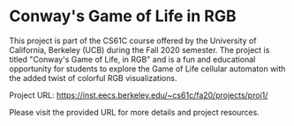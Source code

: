 # Conway's Game of Life in RGB
This project is part of the CS61C course offered by the University of California, Berkeley (UCB) during the Fall 2020 semester. The project is titled "Conway's Game of Life, in RGB" and is a fun and educational opportunity for students to explore the Game of Life cellular automaton with the added twist of colorful RGB visualizations.

Project URL: https://inst.eecs.berkeley.edu/~cs61c/fa20/projects/proj1/

Please visit the provided URL for more details and project resources.